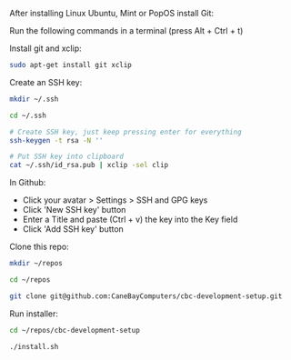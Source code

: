 After installing Linux Ubuntu, Mint or PopOS install Git:

Run the following commands in a terminal (press Alt + Ctrl + t)

Install git and xclip:
```bash
sudo apt-get install git xclip
```

Create an SSH key:
```bash
mkdir ~/.ssh

cd ~/.ssh

# Create SSH key, just keep pressing enter for everything
ssh-keygen -t rsa -N ''

# Put SSH key into clipboard
cat ~/.ssh/id_rsa.pub | xclip -sel clip
```

In Github:
- Click your avatar > Settings > SSH and GPG keys
- Click 'New SSH key' button
- Enter a Title and paste (Ctrl + v) the key into the Key field
- Click 'Add SSH key' button

Clone this repo:
```bash
mkdir ~/repos

cd ~/repos

git clone git@github.com:CaneBayComputers/cbc-development-setup.git
```

Run installer:
```bash
cd ~/repos/cbc-development-setup

./install.sh
```
